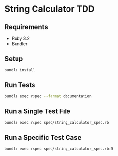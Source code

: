 # String Calculator TDD

## Requirements
- Ruby 3.2
- Bundler

## Setup
```sh
bundle install
```

## Run Tests
```sh
bundle exec rspec --format documentation
```

## Run a Single Test File
```sh
bundle exec rspec spec/string_calculator_spec.rb
```

## Run a Specific Test Case
```sh
bundle exec rspec spec/string_calculator_spec.rb:5
```
